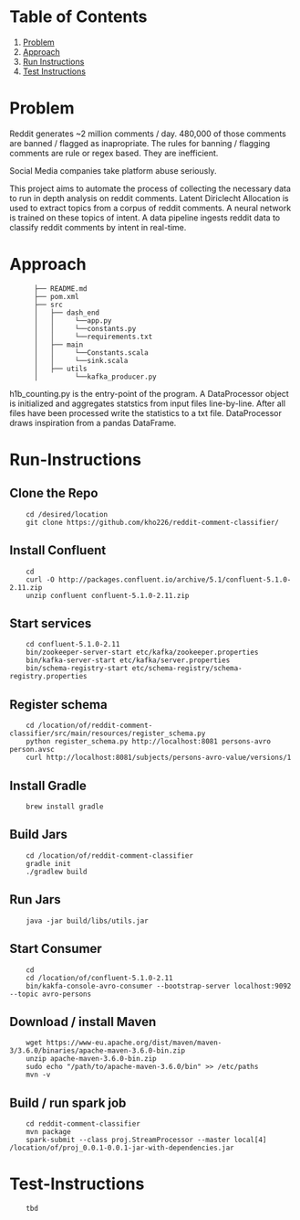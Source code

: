 # Table of Contents
1. [Problem](README.md#problem)
2. [Approach](README.md#approach)
3. [Run Instructions](README.md#run-instructions)
4. [Test Instructions](README.md#test-instructions)


# Problem

Reddit generates ~2 million comments / day. 480,000 of those comments are banned / flagged as inapropriate. The rules for banning / flagging comments are rule or regex based. They are inefficient.

Social Media companies take platform abuse seriously.

This project aims to automate the process of collecting the necessary data to run in depth analysis on reddit comments. Latent Diriclecht Allocation is used to extract topics from a corpus of reddit comments. A neural network is trained on these topics of intent. A data pipeline ingests reddit data to classify reddit comments by intent in real-time.

# Approach
```
      ├── README.md 
      ├── pom.xml
      ├── src
      │   ├── dash_end
      │   │     └──app.py
      │   │     └──constants.py
      │   │     └──requirements.txt
      │   ├── main
      │   │     └──Constants.scala
      │   │     └──sink.scala
      │   ├── utils
      │         └──kafka_producer.py
```
h1b_counting.py is the entry-point of the program. A DataProcessor object is initialized and aggregates statstics from input files line-by-line. After all files have been processed write the statistics to a txt file.
DataProcessor draws inspiration from a pandas DataFrame.
 

# Run-Instructions
## Clone the Repo
```
    cd /desired/location
    git clone https://github.com/kho226/reddit-comment-classifier/
```
## Install Confluent
```
    cd
    curl -O http://packages.confluent.io/archive/5.1/confluent-5.1.0-2.11.zip
    unzip confluent confluent-5.1.0-2.11.zip
```
## Start services
```
    cd confluent-5.1.0-2.11
    bin/zookeeper-server-start etc/kafka/zookeeper.properties
    bin/kafka-server-start etc/kafka/server.properties
    bin/schema-registry-start etc/schema-registry/schema-registry.properties
```

## Register schema
```
    cd /location/of/reddit-comment-classifier/src/main/resources/register_schema.py
    python register_schema.py http://localhost:8081 persons-avro person.avsc
    curl http://localhost:8081/subjects/persons-avro-value/versions/1
```

## Install Gradle
```
    brew install gradle
```

## Build Jars
```
    cd /location/of/reddit-comment-classifier
    gradle init
    ./gradlew build
```

## Run Jars
```
    java -jar build/libs/utils.jar
```

## Start Consumer
```
    cd
    cd /location/of/confluent-5.1.0-2.11
    bin/kakfa-console-avro-consumer --bootstrap-server localhost:9092 --topic avro-persons
```

## Download / install  Maven
```
    wget https://www-eu.apache.org/dist/maven/maven-3/3.6.0/binaries/apache-maven-3.6.0-bin.zip
    unzip apache-maven-3.6.0-bin.zip
    sudo echo "/path/to/apache-maven-3.6.0/bin" >> /etc/paths
    mvn -v
```

## Build / run spark job
```
    cd reddit-comment-classifier
    mvn package
    spark-submit --class proj.StreamProcessor --master local[4] /location/of/proj_0.0.1-0.0.1-jar-with-dependencies.jar
```




# Test-Instructions

```
    tbd
```

